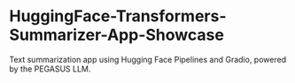 # HuggingFace-Transformers-Summarizer-App-Showcase
Text summarization app using Hugging Face Pipelines and Gradio, powered by the PEGASUS LLM.
